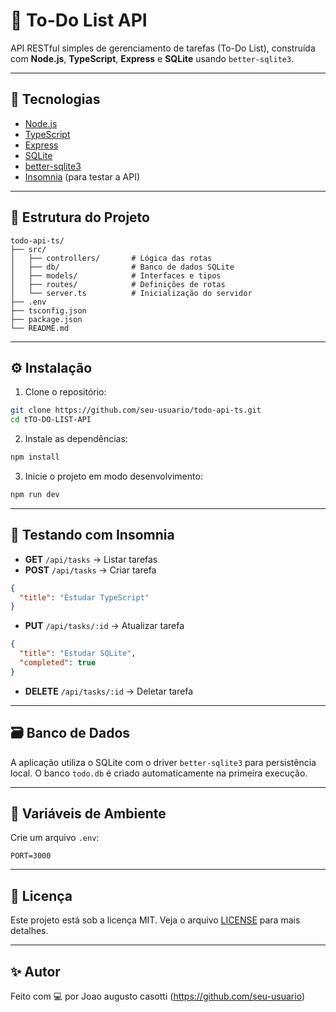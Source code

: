 # 📝 To-Do List API

API RESTful simples de gerenciamento de tarefas (To-Do List), construída com **Node.js**, **TypeScript**, **Express** e **SQLite** usando `better-sqlite3`.

---

## 🚀 Tecnologias

- [Node.js](https://nodejs.org/)
- [TypeScript](https://www.typescriptlang.org/)
- [Express](https://expressjs.com/)
- [SQLite](https://www.sqlite.org/)
- [better-sqlite3](https://github.com/WiseLibs/better-sqlite3)
- [Insomnia](https://insomnia.rest/) (para testar a API)

---

## 📁 Estrutura do Projeto

```
todo-api-ts/
├── src/
│   ├── controllers/       # Lógica das rotas
│   ├── db/                # Banco de dados SQLite
│   ├── models/            # Interfaces e tipos
│   ├── routes/            # Definições de rotas
│   └── server.ts          # Inicialização do servidor
├── .env
├── tsconfig.json
├── package.json
└── README.md
```

---

## ⚙️ Instalação

1. Clone o repositório:

```bash
git clone https://github.com/seu-usuario/todo-api-ts.git
cd tTO-DO-LIST-API
```

2. Instale as dependências:

```bash
npm install
```

3. Inicie o projeto em modo desenvolvimento:

```bash
npm run dev
```

---

## 🧪 Testando com Insomnia

- **GET** `/api/tasks` → Listar tarefas
- **POST** `/api/tasks` → Criar tarefa

```json
{
  "title": "Estudar TypeScript"
}
```

- **PUT** `/api/tasks/:id` → Atualizar tarefa

```json
{
  "title": "Estudar SQLite",
  "completed": true
}
```

- **DELETE** `/api/tasks/:id` → Deletar tarefa

---

## 🗃️ Banco de Dados

A aplicação utiliza o SQLite com o driver `better-sqlite3` para persistência local. O banco `todo.db` é criado automaticamente na primeira execução.

---

## 📌 Variáveis de Ambiente

Crie um arquivo `.env`:

```env
PORT=3000
```

---

## 📄 Licença

Este projeto está sob a licença MIT. Veja o arquivo [LICENSE](LICENSE) para mais detalhes.

---

## ✨ Autor

Feito com 💻 por Joao augusto casotti (https://github.com/seu-usuario)

